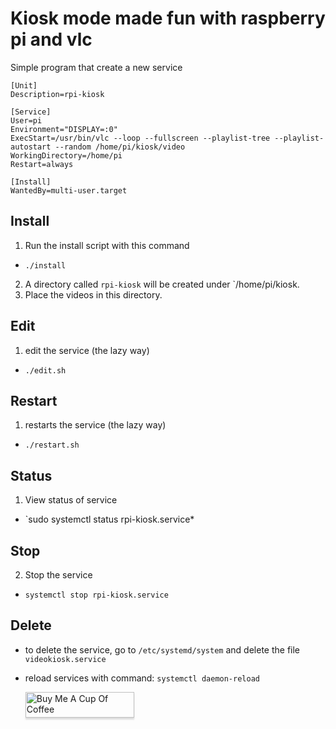 # Kiosk mode made fun with raspberry pi and vlc

Simple program that create a new service
```
[Unit]
Description=rpi-kiosk

[Service]
User=pi
Environment="DISPLAY=:0"
ExecStart=/usr/bin/vlc --loop --fullscreen --playlist-tree --playlist-autostart --random /home/pi/kiosk/video
WorkingDirectory=/home/pi
Restart=always

[Install]
WantedBy=multi-user.target
```

## Install
1. Run the install script with this command 
- `./install`
2. A directory called `rpi-kiosk` will be created under `/home/pi/kiosk.
3. Place the videos in this directory.

## Edit
1. edit the service (the lazy way)
- `./edit.sh`

## Restart
1. restarts the service (the lazy way)
- `./restart.sh`

## Status
1. View status of service
- `sudo systemctl status rpi-kiosk.service* 

## Stop
2. Stop the service
- `systemctl stop rpi-kiosk.service`

## Delete
- to delete the service, go to `/etc/systemd/system` and delete the file `videokiosk.service`
- reload services with command: `systemctl daemon-reload`


	<a href="https://www.buymeacoffee.com/heggland" target="_blank"><img src="https://www.buymeacoffee.com/assets/img/custom_images/orange_img.png" alt="Buy Me A Cup Of 		Coffee" style="height: 41px !important;width: 174px !important;box-shadow: 0px 3px 2px 0px rgba(190, 190, 190, 0.5) !important;-webkit-box-shadow: 0px 3px 2px 0px 		rgba(190, 190, 190, 0.5) !important;" ></a>


